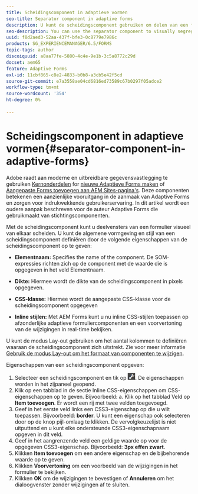 ```yaml
---
title: Scheidingscomponent in adaptieve vormen
seo-title: Separator component in adaptive forms
description: U kunt de scheidingscomponent gebruiken om delen van een formulier visueel te scheiden.
seo-description: You can use the separator component to visually segregate sections of a form.
uuid: f8d2aed3-52aa-437f-bfe3-0c8779e7986c
products: SG_EXPERIENCEMANAGER/6.5/FORMS
topic-tags: author
discoiquuid: a8aa77fe-5880-4c4e-9e1b-3c5a8772c29d
docset: aem65
feature: Adaptive Forms
exl-id: 11cbf865-c8e2-4833-b0b8-a3cb5e42f5cd
source-git-commit: e7a3558ae04cd6816ed73589c67b0297f05adce2
workflow-type: tm+mt
source-wordcount: '354'
ht-degree: 0%

---
```


# Scheidingscomponent in adaptieve vormen{#separator-component-in-adaptive-forms}

<span class="preview"> Adobe raadt aan moderne en uitbreidbare gegevensvastlegging te gebruiken [Kernonderdelen](https://experienceleague.adobe.com/docs/experience-manager-core-components/using/adaptive-forms/introduction.html) for [nieuwe Adaptieve Forms maken](/help/forms/using/create-an-adaptive-form-core-components.md) of [Aangepaste Forms toevoegen aan AEM Sites-pagina&#39;s](/help/forms/using/create-or-add-an-adaptive-form-to-aem-sites-page.md). Deze componenten betekenen een aanzienlijke vooruitgang in de aanmaak van Adaptive Forms en zorgen voor indrukwekkende gebruikerservaring. In dit artikel wordt een oudere aanpak beschreven voor de auteur Adaptive Forms die gebruikmaakt van stichtingscomponenten. </span>

Met de scheidingscomponent kunt u deelvensters van een formulier visueel van elkaar scheiden. U kunt de algemene vormgeving en stijl van een scheidingscomponent definiëren door de volgende eigenschappen van de scheidingscomponent op te geven:

* **Elementnaam:** Specifies the name of the component. De SOM-expressies richten zich op de component met de waarde die is opgegeven in het veld Elementnaam.
* **Dikte:** Hiermee wordt de dikte van de scheidingscomponent in pixels opgegeven.

* **CSS-klasse:** Hiermee wordt de aangepaste CSS-klasse voor de scheidingscomponent opgegeven

* **Inline stijlen:** Met AEM Forms kunt u nu inline CSS-stijlen toepassen op afzonderlijke adaptieve formuliercomponenten en een voorvertoning van de wijzigingen in real-time bekijken.

U kunt de modus Lay-out gebruiken om het aantal kolommen te definiëren waaraan de scheidingscomponent zich uitstrekt. Zie voor meer informatie [Gebruik de modus Lay-out om het formaat van componenten te wijzigen](../../forms/using/resize-using-layout-mode.md).

Eigenschappen van een scheidingscomponent opgeven:

1. Selecteer een scheidingscomponent en tik op ![cmppr](assets/cmppr.png). De eigenschappen worden in het zijpaneel geopend.
1. Klik op een tabblad in de sectie Inline CSS-eigenschappen om CSS-eigenschappen op te geven. Bijvoorbeeld: a. Klik op het tabblad Veld op **Item toevoegen**. Er wordt een rij met twee velden toegevoegd.
1. Geef in het eerste veld links een CSS3-eigenschap op die u wilt toepassen. Bijvoorbeeld: **border**. U kunt een eigenschap ook selecteren door op de knop pijl-omlaag te klikken. De vervolgkeuzelijst is niet uitputtend en u kunt elke ondersteunde CSS3-eigenschapnaam opgeven in dit veld.
1. Geef in het aangrenzende veld een geldige waarde op voor de opgegeven CSS3-eigenschap. Bijvoorbeeld: **3px effen zwart**.
1. Klikken **Item toevoegen** om een andere eigenschap en de bijbehorende waarde op te geven.
1. Klikken **Voorvertoning** om een voorbeeld van de wijzigingen in het formulier te bekijken.
1. Klikken **OK** om de wijzigingen te bevestigen of **Annuleren** om het dialoogvenster zonder wijzigingen af te sluiten.
